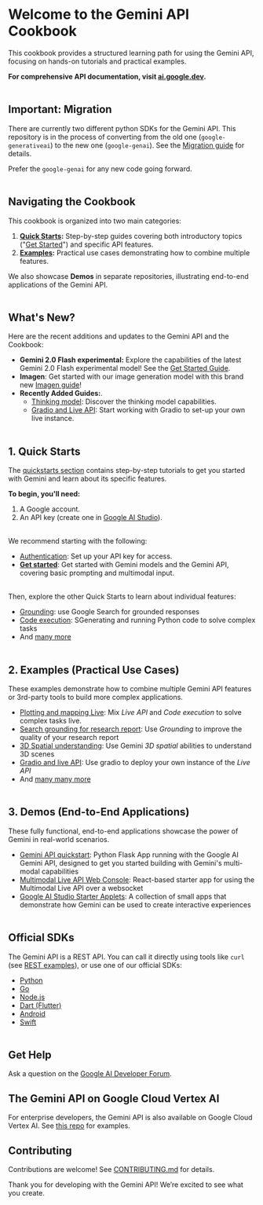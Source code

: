 # Welcome to the Gemini API Cookbook

This cookbook provides a structured learning path for using the Gemini API, focusing on hands-on tutorials and practical examples.

**For comprehensive API documentation, visit [ai.google.dev](https://ai.google.dev/gemini-api/docs).**
<br><br>

## Important: Migration

There are currently two different python SDKs for the Gemini API.
This repository is in the process of converting from the old one (`google-generativeai`) to
the new one (`google-genai`). See the
[Migration guide](https://ai.google.dev/gemini-api/docs/migrate) for details.

Prefer the `google-genai` for any new code going forward.
<br><br>

## Navigating the Cookbook

This cookbook is organized into two main categories:

1.  **[Quick Starts](./quickstarts/):**  Step-by-step guides covering both introductory topics ("[Get Started](./quickstarts/Get_started.ipynb)") and specific API features.
2.  **[Examples](./examples/):** Practical use cases demonstrating how to combine multiple features.

We also showcase **Demos** in separate repositories, illustrating end-to-end applications of the Gemini API.
<br><br>

## What's New?

Here are the recent additions and updates to the Gemini API and the Cookbook: 

* **Gemini 2.0 Flash experimental:** Explore the capabilities of the latest Gemini 2.0 Flash experimental model! See the [Get Started Guide](./quickstarts/Get_started.ipynb).
* **Imagen**: Get started with our image generation model with this brand new [Imagen guide](./quickstarts/Get_started_imagen.ipynb)!
* **Recently Added Guides:**.
  * [Thinking model](./quickstarts/Get_started_thinking.ipynb): Discover the thinking model capabilities.
  * [Gradio and Live API](./examples/Code_.ipynb): Start working with Gradio to set-up your own live instance.
<br><br>

## 1. Quick Starts

The [quickstarts section](./quickstarts/) contains step-by-step tutorials to get you started with Gemini and learn about its specific features.

**To begin, you'll need:**

1.  A Google account.
2.  An API key (create one in [Google AI Studio](https://aistudio.google.com/app/apikey)).
<br><br>

We recommend starting with the following:

*   [Authentication](./quickstarts/Authentication.ipynb): Set up your API key for access.
*   [**Get started**](./quickstarts/Get_started.ipynb): Get started with Gemini models and the Gemini API, covering basic prompting and multimodal input.
<br><br>

Then, explore the other Quick Starts to learn about individual features:
*  [Grounding](./quickstarts/Search_Grounding.ipynb): use Google Search for grounded responses
*  [Code execution](./quickstarts/Code_Execution.ipynb): SGenerating and running Python code to solve complex tasks
*  And [many more](./quickstarts/)
<br><br>

## 2. Examples (Practical Use Cases)

These examples demonstrate how to combine multiple Gemini API features or 3rd-party tools to build more complex applications.
*  [Plotting and mapping Live](./LiveAPI_plotting_and_mapping.ipynb): Mix *Live API* and *Code execution* to solve complex tasks live.
*  [Search grounding for research report](./Search_grounding_for_research_report.ipynb): Use *Grounding* to improve the quality of your research report
*  [3D Spatial understanding](./Spatial_understanding_3d.ipynb): Use Gemini *3D spatial* abilities to understand 3D scenes
*  [Gradio and live API](./gradio_audio.py): Use gradio to deploy your own instance of the *Live API*
*  And [many many more](./examples/)
<br><br>

## 3. Demos (End-to-End Applications)

These fully functional, end-to-end applications showcase the power of Gemini in real-world scenarios. 

*   [Gemini API quickstart](https://github.com/google-gemini/gemini-api-quickstart): Python Flask App running with the Google AI Gemini API, designed to get you started building with Gemini's multi-modal capabilities
*   [Multimodal Live API Web Console](https://github.com/google-gemini/multimodal-live-api-web-console): React-based starter app for using the Multimodal Live API over a websocket
*   [Google AI Studio Starter Applets](https://github.com/google-gemini/starter-applets): A collection of small apps that demonstrate how Gemini can be used to create interactive experiences
<br><br>


## Official SDKs

The Gemini API is a REST API. You can call it directly using tools like `curl` (see [REST examples](./quickstarts/rest/)), or use one of our official SDKs:
* [Python](https://github.com/googleapis/python-genai)
* [Go](https://github.com/google/generative-ai-go)
* [Node.js](https://github.com/google/generative-ai-js)
* [Dart (Flutter)](https://github.com/google/generative-ai-dart)
* [Android](https://github.com/google/generative-ai-android)
* [Swift](https://github.com/google/generative-ai-swift)
<br><br>


## Get Help

Ask a question on the [Google AI Developer Forum](https://discuss.ai.google.dev/).

## The Gemini API on Google Cloud Vertex AI

For enterprise developers, the Gemini API is also available on Google Cloud Vertex AI. See [this repo](https://github.com/GoogleCloudPlatform/generative-ai) for examples.

## Contributing

Contributions are welcome! See [CONTRIBUTING.md](CONTRIBUTING.md) for details.

Thank you for developing with the Gemini API! We’re excited to see what you create.
